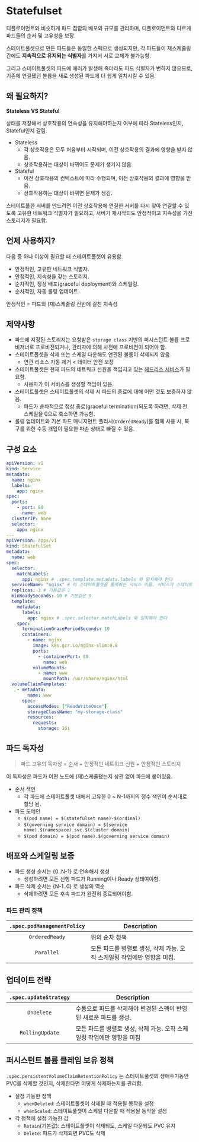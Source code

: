 # Statefulset

디플로이먼트와 비슷하게 파드 집합의 배포와 규모를 관리하며, 디플로이먼트와 다르게 파드들의 순서 및 고유성을 보장.

스테이트풀셋으로 만든 파드들은 동일한 스펙으로 생성되지만, 각 파드들이 재스케줄링 간에도 **지속적으로 유지되는 식별자**를 가져서 서로 교체가 불가능함.

그리고 스테이트풀셋의 파드에 에러가 발생해 죽더라도 파드 식별자가 변하지 않으므로, 기존에 연결됐던 볼륨을 새로 생성된 파드에 더 쉽게 일치시킬 수 있음.

## 왜 필요하지?

**Stateless VS Stateful**

상태를 저장해서 상호작용의 연속성을 유지해야하는지 여부에 따라 Stateless인지, Stateful인지 갈림.

- Stateless
  - 각 상호작용은 모두 처음부터 시작되며, 이전 상호작용의 결과에 영향을 받지 않음.
  - 상호작용하는 대상이 바뀌어도 문제가 생기지 않음.
- Stateful
  - 이전 상호작용의 컨텍스트에 따라 수행되며, 이전 상호작용의 결과에 영향을 받음.
  - 상호작용하는 대상이 바뀌면 문제가 생김.

스테이트풀한 서버를 만드려면 이전 상호작용에 연결한 서버를 다시 찾아 연결할 수 있도록 고유한 네트워크 식별자가 필요하고, 서버가 재시작되도 안정적이고 지속성을 가진 스토리지가 필요함.

## 언제 사용하지?

다음 중 하나 이상이 필요할 때 스테이트풀셋이 유용함.

- 안정적인, 고유한 네트워크 식별자.
- 안정적인, 지속성을 갖는 스토리지.
- 순차적인, 정상 배포(graceful deployment)와 스케일링.
- 순차적인, 자동 롤링 업데이트.

안정적인 = 파드의 (재)스케줄링 전반에 걸친 지속성

## 제약사항

- 파드에 지정된 스토리지는 요청받은 `storage class` 기반의 퍼시스턴트 볼륨 프로비저너로 프로비전되거나, 관리자에 의해 사전에 프로비전이 되어야 함.
- 스테이트풀셋을 삭제 또는 스케일 다운해도 연관된 볼륨이 삭제되지 않음.
  - 연관 리소스 자동 제거 < 데이터 안전 보장
- 스테이트풀셋은 현재 파드의 네트워크 신원을 책임지고 있는 [헤드리스 서비스](/DevOps/kubernetes/service-load-balancing-and-networking.md#헤드리스-headless-서비스)가 필요함.
  - 사용자가 이 서비스를 생성할 책임이 있음.
- 스테이트풀셋은 스테이트풀셋의 삭제 시 파드의 종료에 대해 어떤 것도 보증하지 않음.
  - 파드가 순차적으로 정상 종료(graceful termination)되도록 하려면, 삭제 전 스케일을 0으로 축소하면 가능함.
- 롤링 업데이트와 기본 파드 매니지먼트 폴리시(`OrderedReady`)를 함께 사용 시, 복구를 위한 수동 개입이 필요한 파손 상태로 빠질 수 있음.

## 구성 요소

```yaml
apiVersion: v1
kind: Service
metadata:
  name: nginx
  labels:
    app: nginx
spec:
  ports:
    - port: 80
      name: web
  clusterIP: None
  selector:
    app: nginx
---
apiVersion: apps/v1
kind: StatefulSet
metadata:
  name: web
spec:
  selector:
    matchLabels:
      app: nginx # .spec.template.metadata.labels 와 일치해야 한다
  serviceName: "nginx" # 이 스테이트풀셋을 통제하는 서비스 이름. 서비스가 스테이트풀셋보다 먼저 생성되어야함.
  replicas: 3 # 기본값은 1
  minReadySeconds: 10 # 기본값은 0
  template:
    metadata:
      labels:
        app: nginx # .spec.selector.matchLabels 와 일치해야 한다
    spec:
      terminationGracePeriodSeconds: 10
      containers:
        - name: nginx
          image: k8s.gcr.io/nginx-slim:0.8
          ports:
            - containerPort: 80
              name: web
          volumeMounts:
            - name: www
              mountPath: /usr/share/nginx/html
  volumeClaimTemplates:
    - metadata:
        name: www
      spec:
        accessModes: ["ReadWriteOnce"]
        storageClassName: "my-storage-class"
        resources:
          requests:
            storage: 1Gi
```

## 파드 독자성

> 파드 고유의 독자성 = 순서 + 안정적인 네트워크 신원 + 안정적인 스토리지

이 독자성은 파드가 어떤 노드에 (재)스케줄됐는지 상관 없이 파드에 붙어있음.

- 순서 색인
  - 각 파드에 스테이트풀셋 내에서 고유한 0 ~ N-1까지의 정수 색인이 순서대로 할당 됨.
- 파드 도메인
  - `$(pod name) = $(statefulset name)-$(ordinal)`
  - `$(governing service domain) = $(service name).$(namespace).svc.$(cluster domain)`
  - `$(pod domain) = $(pod name).$(governing service domain)`

## 배포와 스케일링 보증

- 파드 생성 순서는 {0..N-1} 로 연속해서 생성
  - 생성하려면 모든 선행 파드가 Running이나 Ready 상태여야함.
- 파드 삭제 순서는 {N-1..0} 로 생성의 역순
  - 삭제하려면 모든 후속 파드가 완전히 종료되어야함.

### 파드 관리 정책

| `.spec.podManagementPolicy` | Description                                                             |
| :-------------------------: | ----------------------------------------------------------------------- |
|       `OrderedReady`        | 위의 순차 정책                                                          |
|         `Parallel`          | 모든 파드를 병렬로 생성, 삭제 가능. 오직 스케일링 작업에만 영향을 미침. |

## 업데이트 전략

| `.spec.updateStrategy` | Description                                                            |
| :--------------------: | ---------------------------------------------------------------------- |
|       `OnDelete`       | 수동으로 파드를 삭제해야 변경된 스펙이 반영된 새로운 파드를 생성.      |
|    `RollingUpdate`     | 모든 파드를 병렬로 생성, 삭제 가능. 오직 스케일링 작업에만 영향을 미침 |

## 퍼시스턴트 볼륨 클레임 보유 정책

`.spec.persistentVolumeClaimRetentionPolicy` 는 스테이트풀셋의 생애주기동안 PVC를 삭제할 것인지, 삭제한다면 어떻게 삭제하는지를 관리함.

- 설정 가능한 정책
  - `whenDeleted`: 스테이트풀셋이 삭제될 때 적용될 동작을 설정
  - `whenScaled`: 스테이트풀셋이 스케일 다운할 때 적용될 동작을 설정
- 각 정책에 설정 가능한 값
  - `Retain`(기본값): 스테이트풀셋이 삭제되도, 스케일 다운되도 PVC 유지
  - `Delete`: 파드가 삭제되면 PVC도 삭제
